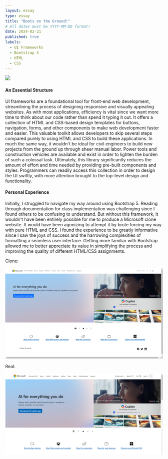 ```yaml
---
layout: essay
type: essay
title: "Boots on the Ground!"
# All dates must be YYYY-MM-DD format!
date: 2024-02-21
published: true
labels:
  - UI Frameworks
  - Bootstrap 5
  - HTML
  - CSS
---
```


<img width="200px" class="rounded float-start pe-4" src="https://media.licdn.com/dms/image/D4D12AQEhGPdbPOAo8Q/article-cover_image-shrink_720_1280/0/1701769810042?e=2147483647&v=beta&t=2F2Nt4BYyDxR5ypUW2R0C8ARBaR38M82TVZWtWUP8K4"> 

#### An Essential Structure
UI frameworks are a foundational tool for front-end web development, streamlining the process of designing responsive and visually appealing websites. As with most applications, efficiency is vital since we want more time to think about our code rather than spend it typing it out. It offers a collection of HTML and CSS-based design templates for buttons, navigation, forms, and other components to make web development faster and easier. This valuable toolkit allows developers to skip several steps compared purely to using HTML and CSS to build these applications. In much the same way, it wouldn't be ideal for civil engineers to build new projects from the ground up through sheer manual labor. Power tools and construction vehicles are available and exist in order to lighten the burden of such a colossal task. Ultimately, this library significantly reduces the amount of effort and time needed by providing pre-built components and styles. Programmers can readily access this collection in order to design the UI swiftly, with more attention brought to the top-level design and functionality. 

#### Personal Experience
Initially, I struggled to navigate my way around using Bootstrap 5. Reading through documentation for class implementation was challenging since I found others to be confusing to understand. But without this framework, it wouldn't have been entirely possible for me to produce a Microsoft clone website. It would have been agonizing to attempt it by brute forcing my way with pure HTML and CSS. I found the experience to be greatly informative since I saw the joys of success and the harrowing complexities of formatting a seamless user interface. Getting more familiar with Bootstrap allowed me to better appreciate its value in simplifying the process and improving the quality of different HTML/CSS assignments. 

Clone:
<div class="text-center">
  <img width="800px" class="rounded" src="https://raw.githubusercontent.com/k-deguz/k-deguz.github.io/main/img/ui-frameworks/microsoft clone.PNG" style="display: inline-block;">
</div>

Real:
<div class="text-center">
  <img width="800px" class="rounded" src="https://raw.githubusercontent.com/k-deguz/k-deguz.github.io/main/img/ui-frameworks/real microsoft.PNG" style="display: inline-block;">
</div>
